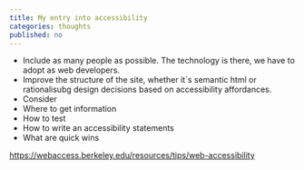 ```yaml
---
title: My entry into accessibility
categories: thoughts
published: no
---
```

- Include as many people as possible. The technology is there, we have to adopt as web developers.
- Improve the structure of the site, whether it´s semantic html or rationalisubg design decisions based on accessibility affordances.
- Consider 
- Where to get information
- How to test
- How to write an accessibility statements
- What are quick wins

https://webaccess.berkeley.edu/resources/tips/web-accessibility